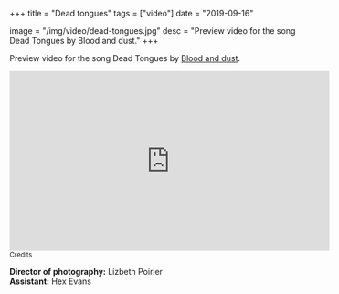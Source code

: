 +++
title = "Dead tongues"
tags = ["video"]
date = "2019-09-16"

image = "/img/video/dead-tongues.jpg"
desc = "Preview video for the song Dead Tongues by Blood and dust."
+++

Preview video for the song Dead Tongues by [Blood and dust](https://blood-and-dust.com/).

<div class="youtube-video-container">
<iframe width="560" height="315" src="https://www.youtube.com/embed/GkY40_-A-CI" title="YouTube video player" frameborder="0" allow="accelerometer; autoplay; clipboard-write; encrypted-media; gyroscope; picture-in-picture" allowfullscreen></iframe>
</div>

<div class="credits medium-padding-top">
<small>Credits</small>  

**Director of photography:** Lizbeth Poirier  
**Assistant:** Hex Evans

</div>
